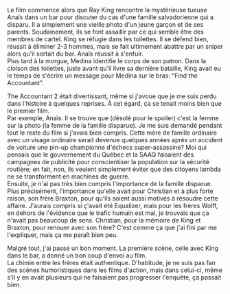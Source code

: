 Le film commence alors que Ray King rencontre la mystérieuse tueuse Anaïs dans un bar pour discuter du cas d'une famille salvadorienne qui a disparu. Il a simplement une vieille photo d'un jeune garçon et de ses parents. Soudainement, ils se font assaillir par ce qui semble être des membres de cartel. King se réfugie dans les toilettes. Il se défend bien, réussit à éliminer 2-3 hommes, mais se fait ultimement abattre par un sniper alors qu'il sortait du bar. Anaïs réussit à s'enfuir.  
Plus tard à la morgue, Medina identifie le corps de son patron. Dans la cloison des toilettes, juste avant qu'il livre sa dernière bataille, King avait eu le temps de s'écrire un message pour Medina sur le bras: "Find the Accountant".

The Accountant 2 était divertissant, même si j'avoue que je me suis perdu dans l'histoire à quelques reprises. À cet égard, ça se tenait moins bien que le premier film.  
Par exemple, Anaïs. Il se trouve que (désolé pour le spoiler) c'est la femme sur la photo (la femme de la famille disparue). Je me suis demandé pendant tout le reste du film si j'avais bien compris. Cette mère de famille ordinaire avec un visage ordinaire serait devenue quelques années après un accident de voiture une pin-up championne d'échecs super-assassine? Moi qui pensais que le gouvernement du Québec et la SAAQ faisaient des campagnes de publicité pour conscientiser la population sur la sécurité routière; en fait, non, ils veulent simplement éviter que des citoyens lambda ne se transforment en machines de guerre.  
Ensuite, je n'ai pas très bien compris l'importance de la famille disparue. Plus précisément, l'importance qu'elle avait pour Christian et à plus forte raison, son frère Braxton, pour qu'ils soient aussi motivés à résoudre cette affaire. J'aurais compris si ç'avait été Equalizer, mais pour les frères Wolff, en dehors de l'évidence que le trafic humain est mal, je trouvais que ça n'avait pas beaucoup de sens. Christian, pour la mémoire de King et Braxton, pour renouer avec son frère? C'est comme ça que j'ai fini par me l'expliquer, mais ça me paraît bien peu.

Malgré tout, j'ai passé un bon moment. La première scène, celle avec King dans le bar, a donné un bon coup d'envoi au film.  
La chimie entre les frères était authentique. D'habitude, je ne suis pas fan des scènes humoristiques dans les films d'action, mais dans celui-ci, même s'il y en avait plusieurs qui ne faisaient pas progresser l'enquête, ça passait bien.
